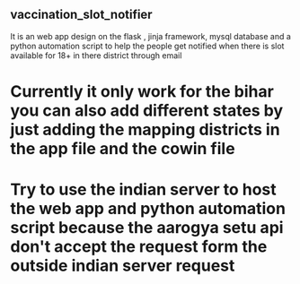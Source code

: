 ## vaccination_slot_notifier
It is an web app design on the flask , jinja framework, mysql database and a python automation script  to help the people get notified when there is slot available for 18+ in there district through email

# Currently it only work for the bihar you can also add different states by just adding the mapping districts in the app file and the cowin file

# Try to use the indian server to host the web app and python automation script because the aarogya setu api don't accept the request form the outside indian server request
